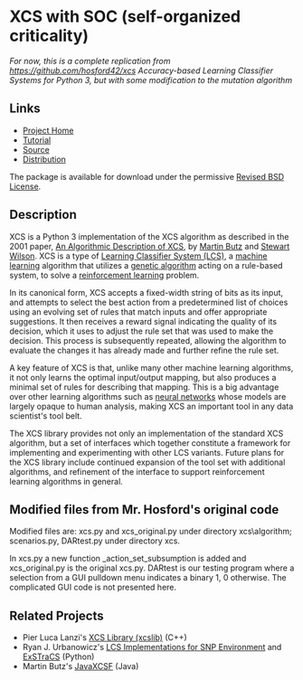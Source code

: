 # XCS with SOC (self-organized criticality)

*For now, this is a complete replication from https://github.com/hosford42/xcs Accuracy-based Learning Classifier Systems for Python 3, but with some modification to the mutation algorithm*

## Links
* [Project Home](http://hosford42.github.io/xcs/)
* [Tutorial](https://pythonhosted.org/xcs/)
* [Source](https://github.com/hosford42/xcs)
* [Distribution](https://pypi.python.org/pypi/xcs)

The package is available for download under the permissive [Revised BSD License](https://github.com/hosford42/xcs/blob/master/LICENSE).

## Description
XCS is a Python 3 implementation of the XCS algorithm as described in the 2001 paper, [An Algorithmic Description of XCS](http://link.springer.com/chapter/10.1007/3-540-44640-0_15), by 
[Martin Butz](http://www.uni-tuebingen.de/fakultaeten/mathematisch-naturwissenschaftliche-fakultaet/fachbereiche/informatik/lehrstuehle/cognitive-modeling/staff/staff/martin-v-butz.html) and [Stewart Wilson](http://prediction-dynamics.com/). XCS is a type of [Learning Classifier System (LCS)](http://en.wikipedia.org/wiki/Learning_classifier_system), a [machine learning](http://en.wikipedia.org/wiki/Machine_learning) algorithm that utilizes a [genetic algorithm](http://en.wikipedia.org/wiki/Genetic_algorithm) acting on a rule-based system, to solve a [reinforcement learning](http://en.wikipedia.org/wiki/Reinforcement_learning) problem.

In its canonical form, XCS accepts a fixed-width string of bits as its input, and attempts to select the best action from a predetermined list of choices using an evolving set of rules that match inputs and offer appropriate suggestions. It then receives a reward signal indicating the quality of its decision, which it uses to adjust the rule set that was used to make the decision. This process is subsequently repeated, allowing the algorithm to evaluate the changes it has already made and further refine the rule set.

A key feature of XCS is that, unlike many other machine learning algorithms, it not only learns the optimal input/output mapping, but also produces a minimal set of rules for describing that mapping. This is a big advantage over other learning algorithms such as [neural networks](http://en.wikipedia.org/wiki/Artificial_neural_network) whose models are largely opaque to human analysis, making XCS an important tool in any data scientist's tool belt.

The XCS library provides not only an implementation of the standard XCS algorithm, but a set of interfaces which together constitute a framework for implementing and experimenting with other LCS variants. Future plans for the XCS library include continued expansion of the tool set with additional algorithms, and refinement of the interface to support reinforcement learning algorithms in general.

## Modified files from Mr. Hosford's original code
Modified files are: xcs.py and xcs_original.py under directory xcs\algorithm; scenarios.py, DARtest.py under directory xcs.

In xcs.py a new function _action_set_subsumption is added and xcs_original.py is the original xcs.py. 
DARtest is our testing program where a selection from a GUI pulldown menu indicates a binary 1, 0 otherwise.
The complicated GUI code is not presented here.

## Related Projects
* Pier Luca Lanzi's [XCS Library (xcslib)](http://xcslib.sourceforge.net/) (C++)
* Ryan J. Urbanowicz's [LCS Implementations for SNP Environment](http://gbml.org/2010/03/24/python-lcs-implementations-xcs-ucs-mcs-for-snp-environment/) and [ExSTraCS](http://www.sourceforge.net/projects/exstracs/) (Python)
* Martin Butz's [JavaXCSF](http://www.cm.inf.uni-tuebingen.de/Code) (Java)
